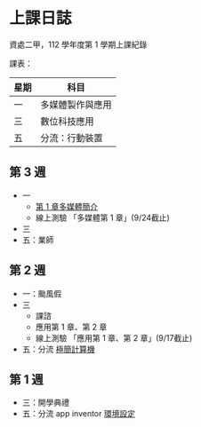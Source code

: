 # 上課日誌

資處二甲，112 學年度第 1 學期上課紀錄

課表：

| 星期 | 科目             |
| ---- | ---------------- |
| 一   | 多媒體製作與應用 |
| 三   | 數位科技應用     |
| 五   | 分流：行動裝置   |

## 第 3 週

- 一
    - [第 1 章多媒體簡介](misc/C371A3_1.md)
    - 線上測驗 「多媒體第 1 章」(9/24截止)
- 三
- 五：業師




## 第 2 週

- 一：颱風假
- 三
    - 課諮
    - 應用第 1 章、第 2 章
    - 線上測驗 「應用第 1 章、第 2 章」(9/17截止)
- 五：分流 [極簡計算機](../programming/app_inventor/calculator.md)


## 第 1 週

- 三：開學典禮
- 五：分流 app inventor [環境設定](../programming/app_inventor/env.md)

